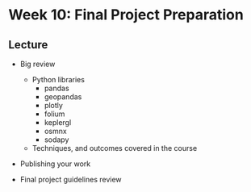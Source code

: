 # Week 10: Final Project Preparation

## Lecture
*   Big review
	* Python libraries
		* pandas
		* geopandas
		* plotly
		* folium
		* keplergl
		* osmnx
		* sodapy
	* Techniques, and outcomes covered in the course
*   Publishing your work

*   Final project guidelines review
